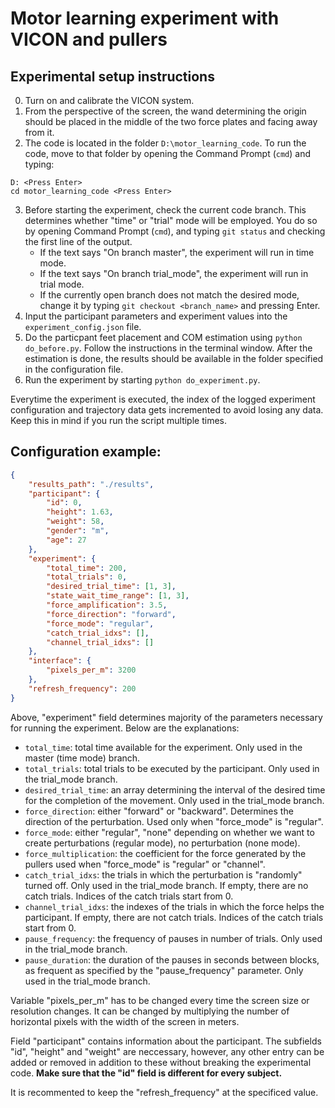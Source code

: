 # Motor learning experiment with VICON and pullers

## Experimental setup instructions

0. Turn on and calibrate the VICON system.
1. From the perspective of the screen, the wand determining the origin should be placed in the middle of the two force plates and facing away from it.
2. The code is located in the folder `D:\motor_learning_code`. To run the code, move to that folder by opening the Command Prompt (`cmd`) and typing:
```
D: <Press Enter>
cd motor_learning_code <Press Enter>
```
3. Before starting the experiment, check the current code branch. This determines whether "time" or "trial" mode will be employed. You do so by opening Command Prompt (`cmd`), and typing `git status` and checking the first line of the output.
    - If the text says "On branch master", the experiment will run in time mode.
    - If the text says "On branch trial_mode", the experiment will run in trial mode.
    - If the currently open branch does not match the desired mode, change it by typing `git checkout <branch_name>` and pressing Enter.
4. Input the participant parameters and experiment values into the `experiment_config.json` file.
5. Do the particpant feet placement and COM estimation using `python do_before.py`. Follow the instructions in the terminal window. After the estimation is done, the results should be available in the folder specified in the configuration file.
6. Run the experiment by starting `python do_experiment.py`.

Everytime the experiment is executed, the index of the logged experiment configuration and trajectory data gets incremented to avoid losing any data. Keep this in mind if you run the script multiple times.

## Configuration example:

```json
{
    "results_path": "./results",
    "participant": {
        "id": 0,
        "height": 1.63,
        "weight": 58,
        "gender": "m",
        "age": 27
    },
    "experiment": {
        "total_time": 200,
        "total_trials": 0,
        "desired_trial_time": [1, 3],
        "state_wait_time_range": [1, 3],
        "force_amplification": 3.5,
        "force_direction": "forward",
        "force_mode": "regular",
        "catch_trial_idxs": [],
        "channel_trial_idxs": []
    },
    "interface": {
        "pixels_per_m": 3200
    },
    "refresh_frequency": 200
}
```

Above, "experiment" field determines majority of the parameters necessary for running the experiment. Below are the explanations:
- `total_time`: total time available for the experiment. Only used in the master (time mode) branch. 
- `total_trials`: total trials to be executed by the participant. Only used in the trial_mode branch.
- `desired_trial_time`: an array determining the interval of the desired time for the completion of the movement. Only used in the trial_mode branch.
- `force_direction`: either "forward" or "backward". Determines the direction of the perturbation. Used only when "force_mode" is "regular". 
- `force_mode`: either "regular", "none" depending on whether we want to create perturbations (regular mode), no perturbation (none mode).
- `force_multiplication`: the coefficient for the force generated by the pullers used when "force_mode" is "regular" or "channel". 
- `catch_trial_idxs`: the trials in which the perturbation is "randomly" turned off. Only used in the trial_mode branch. If empty, there are no catch trials. Indices of the catch trials start from 0.
- `channel_trial_idxs`: the indexes of the trials in which the force helps the participant. If empty, there are not catch trials. Indices of the catch trials start from 0.
- `pause_frequency`: the frequency of pauses in number of trials. Only used in the trial_mode branch.
- `pause_duration`: the duration of the pauses in seconds between blocks, as frequent as specified by the "pause_frequency" parameter. Only used in the trial_mode branch.

Variable "pixels_per_m" has to be changed every time the screen size or resolution changes. It can be changed by multiplying the number of horizontal pixels with the width of the screen in meters.

Field "participant" contains information about the participant. The subfields "id", "height" and "weight" are neccessary, however, any other entry can be added or removed in addition to these without breaking the experimental code. **Make sure that the "id" field is different for every subject.**

It is recommented to keep the "refresh_frequency" at the specificed value.
